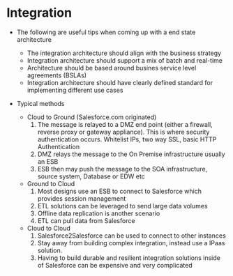 # Integration

* The following are useful tips when coming up with a end state architecture
	* The integration architecture should align with the business strategy
	* Integration architecture should support a mix of batch and real-time
	* Architecture should be based around busines service level agreements (BSLAs)
	* Integration architecture should have clearly defined standard for implementing different use cases

* Typical methods
	* Cloud to Ground (Salesforce.com originated)
		1. The message is relayed to a DMZ end point (either a firewall, reverse proxy or gateway appliance). This is where security authentication occurs. Whitelist IPs, two way SSL, basic HTTP Authentication
		2. DMZ relays the message to the On Premise infrastructure usually an ESB
		3. ESB then may push the message to the SOA infrastructure, source system, Database or EDW etc
	* Ground to Cloud
		1. Most designs use an ESB to connect to Salesforce which provides session management
		2. ETL solutions can be leveraged to send large data volumes
		3. Offline data replication is another scenario
		4. ETL can pull data from Salesforce
	* Cloud to Cloud
		1. Salesforce2Salesforce can be used to connect to other instances
		2. Stay away from building complex integration, instead use a IPaas solution.
		3. Having to build durable and resilient integration solutions inside of Salesforce can be expensive and very complicated
	